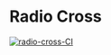 # Radio Cross

[![radio-cross-CI](https://github.com/ram-alb/radio-cross/actions/workflows/ci.yml/badge.svg)](https://github.com/ram-alb/radio-cross/actions/workflows/ci.yml)